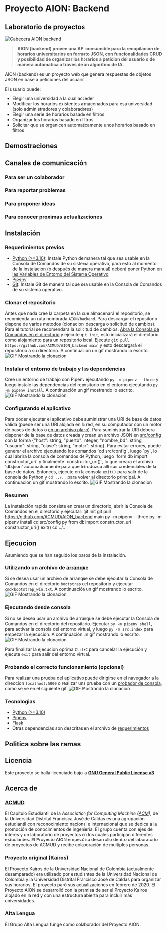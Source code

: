 # Proyecto AION: Backend
## Laboratorio de proyectos

![Cabecera AION backend](/src/recursos/CabeceraBackend.svg)

> **AION (backend) provee una API consumible para la recopilacion de horarios universitarios en formato JSON, con funcionalidades CRUD y posibilidad de organizar los horarios a peticion del usuario o de manera automatica a través de un algoritmo de IA.**

AION (backend) es un proyecto web que genera respuestas de objetos JSON en base a peticiones del usuario.

El usuario puede:
- Elegir una universidad a la cual acceder
- Modificar los horarios existentes almacenados para esa universidad (solo administradores y colaboradores)
- Elegir una serie de horarios basado en filtros
- Organizar los horarios basado en filtros
- Solicitar que se organicen automaticamente unos horarios basado en filtros

## Demostraciones

## Canales de comunicación

### Para ser un colaborador

### Para reportar problemas

### Para proponer ideas

### Para conocer proximas actualizaciones

## Instalación

### Requerimientos previos
- [Python (>=3.10)](https://www.python.org/downloads/): Instale Python de manera tal que sea usable en la Consola de Comandos de su sistema operativo, para esto al momento de la instalacion (o después de manera manual) deberá poner [Python en las Variables de Entorno del Sistema Operativo](https://realpython.com/add-python-to-path/)
- [Pipenv](https://pypi.org/project/pipenv/)
- [Git](https://git-scm.com/downloads): Instale Git de manera tal que sea usable en la Consola de Comandos de su sistema operativo.

### Clonar el repositorio
Antes que nada cree la carpeta en la que almacenará el repositorio, se recomienda un ruta nombrada `AION/backend`.
Para descargar el repositorio dispone de varios metodos (clonacion, descarga o solicitud de cambios). Para el tutorial se recomendara la solicitud de cambios. [Abra la Consola de Comandos en el directorio](https://www.groovypost.com/howto/open-command-window-terminal-window-specific-folder-windows-mac-linux/) y ejecute `git init`, esto inicializará el directorio como alojamiento para un repositorio local. Ejecute `git pull https://github.com/ACMUD/AION_backend main` y esto descargará el repositorio a su directorio. A continuación un gif mostrando lo escrito.
![GIF Mostrando la clonacion](/guides/AION_tutorial-InstalacionClonar.gif)

### Instalar el entorno de trabajo y las dependencias
Cree un entorno de trabajo con Pipenv ejecutando `py -m pipenv --three` y luego instale las dependencias del repositorio en el entorno ejecutando `py -m pipenv install`. A continuación un gif mostrando lo escrito.
![GIF Mostrando la clonacion](/guides/AION_tutorial-InstalacionInstalar.gif)

### Configurando el aplicativo
Para poder ejecutar el aplicativo debe suministrar una URI de base de datos valida (puede ser una URI alojada en la red, en su computador con un motor de bases de datos o [en un archivo plano](https://stackoverflow.com/posts/56417062/revisions)). Para suministrar la URI debera disponer de la base de datos creada y crean un archivo JSON en [src/config](/src/config) con la forma {"host": string, "puerto": integer, "nombre_bd": string, "usuario": string, "clave": string, "motor": string}.
Para evitar errores, puede generar el archivo ejecutando los comandos ´cd src/config´, luego ´py´, lo cual abrira la consola de comandos de Python, luego ´form db import constructor_uri´ y finalmente ´constructor_uri()´, lo que creara el archivo ´db.json´ automaticamente para que introduzca allí sus credenciales de la base de datos. Entonces, ejecute en la consola `exit()` para salir de la consola de Python y `cd ../..` para volver al directorio principal. A continuación un gif mostrando lo escrito.
![GIF Mostrando la clonacion](/guides/AION_tutorial-InstalacionConfigurar.gif)

### Resumen
La instalación rapida consiste en crear un directorio, abrir la Consola de Comandos en el directorio y ejecutar:
 git init
 git pull https://github.com/ACMUD/AION_backend main
 py -m pipenv --three
 py -m pipenv install
 cd src/config
 py
 from db import constructor_uri
 constructor_uri()
 exit()
 cd ../..
 

## Ejecucion
Asumiendo que se han seguido los pasos de la instalación.

### Utilizando un archivo de [arranque](/bootstrap)
Si se desea usar un archivo de arranque se debe ejecutar la Consola de Comandos en el directorio `bootstrap` del repositorio y ejecutar `cmd<bootstrap_win.txt`. A continuación un gif mostrando lo escrito.
![GIF Mostrando la clonacion](/guides/AION_tutorial-EjecucionArranque.gif)

### Ejecutando desde consola
Si no se desea usar un archivo de arranque se debe ejecutar la Consola de Comandos en el directorio del repositorio. Ejecutar `py -m pipenv shell`, para activar la consola del entorno virtual, y luego `py -m src.index` para empezar la ejecucion. A continuación un gif mostrando lo escrito.
![GIF Mostrando la clonacion](/guides/AION_tutorial-EjecucionDisparar.gif)

Para finalizar la ejecucion oprima `Ctrl+C` para cancelar la ejecución y ejecute `exit` para salir del entorno virtual.

### Probando el correcto funcionamiento (opcional)
Para realizar una prueba del aplicativo puede dirigirse en el navegador a la direccion `localhost:5000` o realizar una prueba con un [probador de consola](https://curl.se/download.html), como se ve en el siguiente gif.
![GIF Mostrando la clonacion](/guides/AION_tutorial-EjecucionProbar.gif)

### Tecnologias
- [Python (>=3.10)](https://www.python.org/downloads/)
 - [Pipenv](https://pypi.org/project/pipenv/)
 - [Flask](https://pypi.org/project/Flask/)
 - Otras dependencias son descritas en el archivo de [requerimientos](/requirements.txt)

## Politica sobre las ramas

## Licencia

Este proyecto se halla licenciado bajo la **[GNU General Public License v3](/LICENSE)**

## Acerca de

### [ACMUD](https://www.acmud.cf/)
El Capitulo Estudiantil de la *Association for Computing Machine ([ACM](https://www.acm.org/))*, de la Universidad Distrital Francisca José de Caldas es una agrupación estudiantil con reconocimiento nacional e internacional que se dedica a la promoción de conocimientos de ingeniería. El grupo cuenta con ejes de interes y un laboratorio de proyectos en los cuales participan diferentes estudiantes. El Proyecto AION empezó su desarrollo dentro del laboratorio de proyectos de ACMUD y recibe colaboración de multiples personas.

### [Proyecto original (Kairos)](https://www.facebook.com/KairosUN)
El Proyecto Kairos de la Universidad Nacional de Colombia (actualmente desamparado) era utilizado por estudiantes de la Universidad Nacional de Colombia y la Universidad Distrital Francisco José de Caldas para organizar sus horarios. El proyecto paró sus actualizaciones en febrero de 2020. El Proyecto AION se desarrolló con la premisa de ser el Proyecto Kairos alojado en la red y con una estructura abierta para incluir más universidades.

### Alta Lengua
El Grupo Alta Lengua funge como colaborador del Proyecto AION.